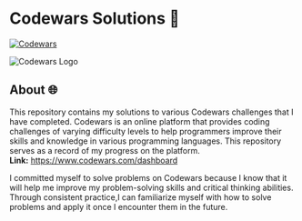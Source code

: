 # Codewars Solutions 💫
[![Codewars](https://www.codewars.com/users/sejosephmartin/badges/large)](https://www.codewars.com/users/sejosephmartin)

![Codewars Logo](https://uploads-ssl.webflow.com/62e3ee10882dc50bcae8d07a/634816d46fc4a32b2a583416_codewars-og-image.png)

## About 🌐

This repository contains my solutions to various Codewars challenges that I have completed. Codewars is an online platform that provides coding challenges of varying difficulty levels to help programmers improve their skills and knowledge in various programming languages. This repository serves as a record of my progress on the platform. <br>
**Link:** https://www.codewars.com/dashboard


I committed myself to solve problems on Codewars because I know that it will help me improve my problem-solving skills and critical thinking abilities. Through consistent practice,I can familiarize myself with how to solve problems and apply it once I encounter them in the future.



